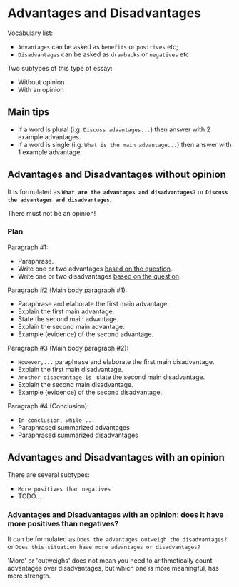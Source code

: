 # Advantages and Disadvantages

Vocabulary list:
- `Advantages` can be asked as `benefits` or `positives` etc;
- `Disadvantages` can be asked as `drawbacks` or `negatives` etc.

Two subtypes of this type of essay:

- Without opinion
- With an opinion

## Main tips
- If a word is plural (i.g. `Discuss advantages...`) then answer with 2 example advantages.
- If a word is single (i.g. `What is the main advantage...`) then answer with 1 example advantage.

## Advantages and Disadvantages without opinion

It is formulated as **`What are the advantages and disadvantages?`** or **`Discuss the advantages and disadvantages`**.

There must not be an opinion!

### Plan

Paragraph #1:

- Paraphrase.
- Write one or two advantages [based on the question](#main-tips).
- Write one or two disadvantages [based on the question](#main-tips).

Paragraph #2 (Main body paragraph #1):

- Paraphrase and elaborate the first main advantage.
- Explain the first main advantage.
- State the second main advantage.
- Explain the second main advantage.
- Example (evidence) of the second advantage.

Paragraph #3 (Main body paragraph #2):

- `However,...` paraphrase and elaborate the first main disadvantage.
- Explain the first main disadvantage.
- `Another disadvantage is ` state the second main disadvantage.
- Explain the second main disadvantage.
- Example (evidence) of the second disadvantage.

Paragraph #4 (Conclusion):

- `In conclusion, while ...`
- Paraphrased summarized advantages
- Paraphrased summarized disadvantages

## Advantages and Disadvantages with an opinion

There are several subtypes:

- `More positives than negatives`
- TODO...

### Advantages and Disadvantages with an opinion: does it have more positives than negatives?

It can be formulated as `Does the advantages outweigh the disadvantages?` or `Does this situation have more advantages or disadvantages?`

'More' or 'outweighs' does not mean you need to arithmetically count advantages over disadvantages, but which one is more meaningful, has more strength.
